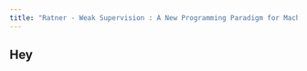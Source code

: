 ```yaml
---
title: "Ratner - Weak Supervision : A New Programming Paradigm for Machine Learning"
---
```


## Hey
